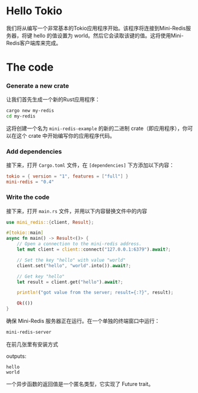 # Hello Tokio

我们将从编写一个非常基本的Tokio应用程序开始。该程序将连接到Mini-Redis服务器，将键 hello 的值设置为 world。然后它会读取该键的值。这将使用Mini-Redis客户端库来完成。

# The code

### Generate a new crate

让我们首先生成一个新的Rust应用程序：

```bash
cargo new my-redis
cd my-redis
```

这将创建一个名为 `mini-redis-example` 的新的二进制 crate（即应用程序），你可以在这个 crate 中开始编写你的应用程序代码。

### Add dependencies

接下来，打开 `Cargo.toml` 文件，在 `[dependencies]` 下方添加以下内容：

```toml
tokio = { version = "1", features = ["full"] }
mini-redis = "0.4"
```

### Write the code

接下来，打开 `main.rs` 文件，并用以下内容替换文件中的内容

```rust
use mini_redis::{client, Result};

#[tokio::main]
async fn main() -> Result<()> {
    // Open a connection to the mini-redis address.
    let mut client = client::connect("127.0.0.1:6379").await?;

    // Set the key "hello" with value "world"
    client.set("hello", "world".into()).await?;

    // Get key "hello"
    let result = client.get("hello").await?;

    println!("got value from the server; result={:?}", result);

    Ok(())
}
```

确保 Mini-Redis 服务器正在运行。在一个单独的终端窗口中运行：

```bash
mini-redis-server
```

在前几张里有安装方式

outputs:

```
hello
world
```

一个异步函数的返回值是一个匿名类型，它实现了 Future trait。